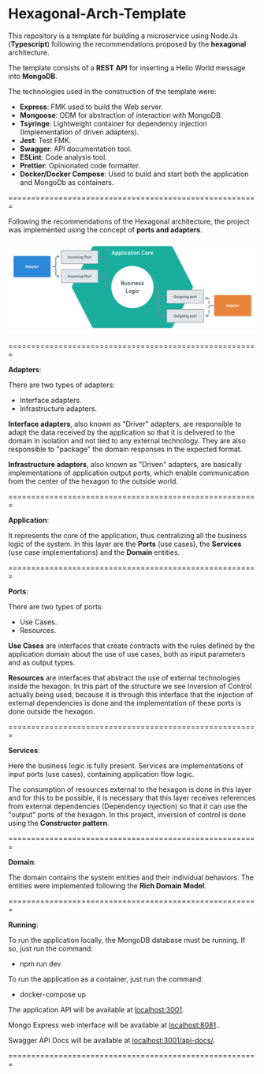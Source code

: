 # Hexagonal-Arch-Template

This repository is a template for building a microservice using Node.Js (**Typescript**) following the recommendations proposed by the **hexagonal** architecture.

The template consists of a **REST API** for inserting a Hello World message into **MongoDB**.

The technologies used in the construction of the template were:

- **Express**: FMK used to build the Web server.
- **Mongoose**: ODM for abstraction of interaction with MongoDB.
- **Tsyringe**: Lightweight container for dependency injection (Implementation of driven adapters).
- **Jest**: Test FMK.
- **Swagger**: API documentation tool.
- **ESLint**: Code analysis tool.
- **Prettier**: Opinionated code formatter.
- **Docker/Docker Compose**: Used to build and start both the application and MongoDb as containers.

=======================================================

Following the recommendations of the Hexagonal architecture, the project was implemented using the concept of **ports and adapters**.

<img src="/public/assets/hexagonal-architecture.png" alt="Hexagonal Architecture Model"/>

=======================================================

**Adapters**:

There are two types of adapters: 

- Interface adapters.
- Infrastructure adapters.

**Interface adapters**, also known as "Driver" adapters, are responsible to adapt the data received by the application so that it is delivered to the domain in isolation and not tied to any external technology. They are also responsible to "package" the domain responses in the expected format.

**Infrastructure adapters**, also known as "Driven" adapters, are basically implementations of application output ports, which enable communication from the center of the hexagon to the outside world.

=======================================================

**Application**:

It represents the core of the application, thus centralizing all the business logic of the system. In this layer are the **Ports** (use cases), the **Services** (use case implementations) and the **Domain** entities.

=======================================================

**Ports**:

There are two types of ports: 

- Use Cases.
- Resources.

**Use Cases** are interfaces that create contracts with the rules defined by the application domain about the use of use cases, both as input parameters and as output types.

**Resources** are interfaces that abstract the use of external technologies inside the hexagon. In this part of the structure we see Inversion of Control actually being used, because it is through this interface that the injection of external dependencies is done and the implementation of these ports is done outside the hexagon.

=======================================================

**Services**:

Here the business logic is fully present. Services are implementations of input ports (use cases), containing application flow logic.

The consumption of resources external to the hexagon is done in this layer and for this to be possible, it is necessary that this layer receives references from external dependencies (Dependency injection) so that it can use the "output" ports of the hexagon. In this project, inversion of control is done using the **Constructor pattern**.

=======================================================

**Domain**:

The domain contains the system entities and their individual behaviors. The entities were implemented following the **Rich Domain Model**.

=======================================================

**Running**:

To run the application locally, the MongoDB database must be running. If so, just run the command:

- npm run dev

To run the application as a container, just run the command:

- docker-compose up

The application API will be available at <a href="http://localhost:3001">localhost:3001</a>.

Mongo Express web interface will be available at <a href="http://localhost:8081">localhost:8081</a>..

Swagger API Docs will be available at <a href="http://localhost:3001/api-docs/">localhost:3001/api-docs/</a>.

=======================================================
